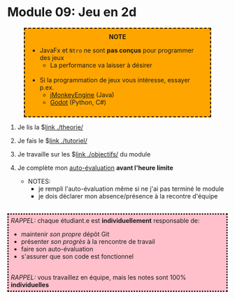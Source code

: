 # Module 09: Jeu en 2d

<center>
<div style="background-color:orange;width:80%;border:2px dashed black;padding:10px">
<strong>NOTE</strong>
<div style="text-align:left">
<ul>
<li>JavaFx et <code>Ntro</code> ne sont <strong>pas conçus</strong> pour programmer des jeux
<ul>
<li>La performance va laisser à désirer<br><br>
</ul>
<li>Si la programmation de jeux vous intéresse, essayer p.ex.
    <ul>
        <li><a href="https://jmonkeyengine.org/" target="_blank">jMonkeyEngine</a> (Java)
        <li><a href="https://godotengine.org/" target="_blank">Godot</a> (Python, C#)
    </ul>
</ul>
</div>
</center>

<!--

<center>
<video width="50%" src="rappel.webm" type="video/mp4" controls>
</center>

-->


1. Je lis la $[link ./theorie/](théorie)

1. Je fais le $[link ./tutoriel/](tutoriel)

1. Je travaille sur les $[link ./objectifs/](objectifs) du module


1. Je complète mon <a href="https://cmontmorency.moodle.decclic.qc.ca/course/view.php?id=7374#section-10">auto-évaluation</a> **avant l'heure limite**
    * NOTES: 
        * je rempli l'auto-évaluation même si ne j'ai pas terminé le module
        * je dois déclarer mon absence/présence à la recontre d'équipe

<br>
<div style="padding:5px;background:pink;border-style:dotted" >
<i>RAPPEL:</i> chaque étudiant.e est <strong>individuellement</strong> responsable de:
<ul>
<li>maintenir <i>son propre</i> dépôt Git
<li>présenter <i>son progrès</i> à la rencontre de travail
<li>faire son auto-évaluation
<li>s'assurer que son code est fonctionnel
</ul> 
<br>
<i>RAPPEL:</i> vous travaillez en équipe, mais les notes sont 100% <strong>individuelles</strong>
</div>
